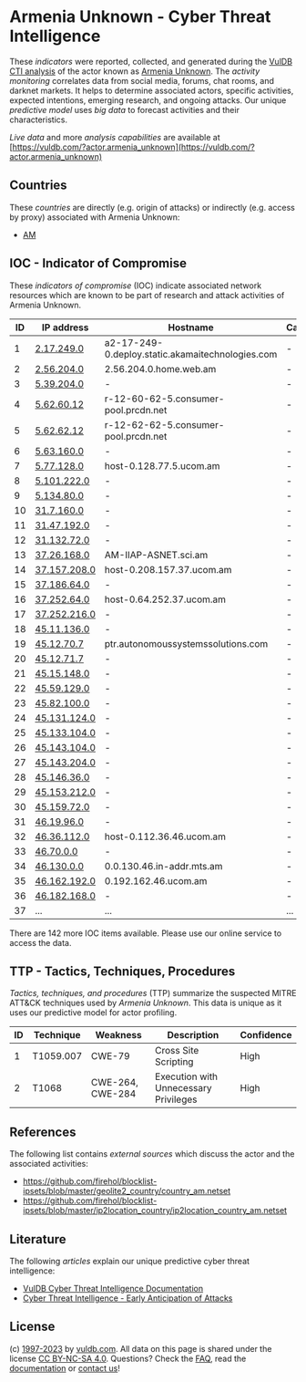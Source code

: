 # Armenia Unknown - Cyber Threat Intelligence

These _indicators_ were reported, collected, and generated during the [VulDB CTI analysis](https://vuldb.com/?kb.cti) of the actor known as [Armenia Unknown](https://vuldb.com/?actor.armenia_unknown). The _activity monitoring_ correlates data from social media, forums, chat rooms, and darknet markets. It helps to determine associated actors, specific activities, expected intentions, emerging research, and ongoing attacks. Our unique _predictive model_ uses _big data_ to forecast activities and their characteristics.

_Live data_ and more _analysis capabilities_ are available at [https://vuldb.com/?actor.armenia_unknown](https://vuldb.com/?actor.armenia_unknown)

## Countries

These _countries_ are directly (e.g. origin of attacks) or indirectly (e.g. access by proxy) associated with Armenia Unknown:

* [AM](https://vuldb.com/?country.am)

## IOC - Indicator of Compromise

These _indicators of compromise_ (IOC) indicate associated network resources which are known to be part of research and attack activities of Armenia Unknown.

ID | IP address | Hostname | Campaign | Confidence
-- | ---------- | -------- | -------- | ----------
1 | [2.17.249.0](https://vuldb.com/?ip.2.17.249.0) | a2-17-249-0.deploy.static.akamaitechnologies.com | - | High
2 | [2.56.204.0](https://vuldb.com/?ip.2.56.204.0) | 2.56.204.0.home.web.am | - | High
3 | [5.39.204.0](https://vuldb.com/?ip.5.39.204.0) | - | - | High
4 | [5.62.60.12](https://vuldb.com/?ip.5.62.60.12) | r-12-60-62-5.consumer-pool.prcdn.net | - | High
5 | [5.62.62.12](https://vuldb.com/?ip.5.62.62.12) | r-12-62-62-5.consumer-pool.prcdn.net | - | High
6 | [5.63.160.0](https://vuldb.com/?ip.5.63.160.0) | - | - | High
7 | [5.77.128.0](https://vuldb.com/?ip.5.77.128.0) | host-0.128.77.5.ucom.am | - | High
8 | [5.101.222.0](https://vuldb.com/?ip.5.101.222.0) | - | - | High
9 | [5.134.80.0](https://vuldb.com/?ip.5.134.80.0) | - | - | High
10 | [31.7.160.0](https://vuldb.com/?ip.31.7.160.0) | - | - | High
11 | [31.47.192.0](https://vuldb.com/?ip.31.47.192.0) | - | - | High
12 | [31.132.72.0](https://vuldb.com/?ip.31.132.72.0) | - | - | High
13 | [37.26.168.0](https://vuldb.com/?ip.37.26.168.0) | AM-IIAP-ASNET.sci.am | - | High
14 | [37.157.208.0](https://vuldb.com/?ip.37.157.208.0) | host-0.208.157.37.ucom.am | - | High
15 | [37.186.64.0](https://vuldb.com/?ip.37.186.64.0) | - | - | High
16 | [37.252.64.0](https://vuldb.com/?ip.37.252.64.0) | host-0.64.252.37.ucom.am | - | High
17 | [37.252.216.0](https://vuldb.com/?ip.37.252.216.0) | - | - | High
18 | [45.11.136.0](https://vuldb.com/?ip.45.11.136.0) | - | - | High
19 | [45.12.70.7](https://vuldb.com/?ip.45.12.70.7) | ptr.autonomoussystemssolutions.com | - | High
20 | [45.12.71.7](https://vuldb.com/?ip.45.12.71.7) | - | - | High
21 | [45.15.148.0](https://vuldb.com/?ip.45.15.148.0) | - | - | High
22 | [45.59.129.0](https://vuldb.com/?ip.45.59.129.0) | - | - | High
23 | [45.82.100.0](https://vuldb.com/?ip.45.82.100.0) | - | - | High
24 | [45.131.124.0](https://vuldb.com/?ip.45.131.124.0) | - | - | High
25 | [45.133.104.0](https://vuldb.com/?ip.45.133.104.0) | - | - | High
26 | [45.143.104.0](https://vuldb.com/?ip.45.143.104.0) | - | - | High
27 | [45.143.204.0](https://vuldb.com/?ip.45.143.204.0) | - | - | High
28 | [45.146.36.0](https://vuldb.com/?ip.45.146.36.0) | - | - | High
29 | [45.153.212.0](https://vuldb.com/?ip.45.153.212.0) | - | - | High
30 | [45.159.72.0](https://vuldb.com/?ip.45.159.72.0) | - | - | High
31 | [46.19.96.0](https://vuldb.com/?ip.46.19.96.0) | - | - | High
32 | [46.36.112.0](https://vuldb.com/?ip.46.36.112.0) | host-0.112.36.46.ucom.am | - | High
33 | [46.70.0.0](https://vuldb.com/?ip.46.70.0.0) | - | - | High
34 | [46.130.0.0](https://vuldb.com/?ip.46.130.0.0) | 0.0.130.46.in-addr.mts.am | - | High
35 | [46.162.192.0](https://vuldb.com/?ip.46.162.192.0) | 0.192.162.46.ucom.am | - | High
36 | [46.182.168.0](https://vuldb.com/?ip.46.182.168.0) | - | - | High
37 | ... | ... | ... | ...

There are 142 more IOC items available. Please use our online service to access the data.

## TTP - Tactics, Techniques, Procedures

_Tactics, techniques, and procedures_ (TTP) summarize the suspected MITRE ATT&CK techniques used by _Armenia Unknown_. This data is unique as it uses our predictive model for actor profiling.

ID | Technique | Weakness | Description | Confidence
-- | --------- | -------- | ----------- | ----------
1 | T1059.007 | CWE-79 | Cross Site Scripting | High
2 | T1068 | CWE-264, CWE-284 | Execution with Unnecessary Privileges | High

## References

The following list contains _external sources_ which discuss the actor and the associated activities:

* https://github.com/firehol/blocklist-ipsets/blob/master/geolite2_country/country_am.netset
* https://github.com/firehol/blocklist-ipsets/blob/master/ip2location_country/ip2location_country_am.netset

## Literature

The following _articles_ explain our unique predictive cyber threat intelligence:

* [VulDB Cyber Threat Intelligence Documentation](https://vuldb.com/?kb.cti)
* [Cyber Threat Intelligence - Early Anticipation of Attacks](https://www.scip.ch/en/?labs.20201022)

## License

(c) [1997-2023](https://vuldb.com/?kb.changelog) by [vuldb.com](https://vuldb.com/?kb.about). All data on this page is shared under the license [CC BY-NC-SA 4.0](https://creativecommons.org/licenses/by-nc-sa/4.0/). Questions? Check the [FAQ](https://vuldb.com/?kb.faq), read the [documentation](https://vuldb.com/?kb) or [contact us](https://vuldb.com/?contact)!
